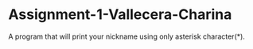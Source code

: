 # Assignment-1-Vallecera-Charina
A program that will print your nickname using only asterisk character(*).
